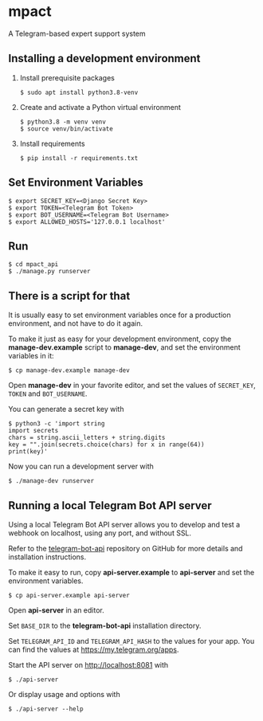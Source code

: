 # mpact

A Telegram-based expert support system

## Installing a development environment

1. Install prerequisite packages

       $ sudo apt install python3.8-venv

2. Create and activate a Python virtual environment

       $ python3.8 -m venv venv
       $ source venv/bin/activate

3. Install requirements

       $ pip install -r requirements.txt

## Set Environment Variables

    $ export SECRET_KEY=<Django Secret Key>
    $ export TOKEN=<Telegram Bot Token>
    $ export BOT_USERNAME=<Telegram Bot Username>
    $ export ALLOWED_HOSTS='127.0.0.1 localhost'

## Run

    $ cd mpact_api
    $ ./manage.py runserver

## There is a script for that

It is usually easy to set environment variables once for a production
environment, and not have to do it again.

To make it just as easy for your development environment, copy the
**manage-dev.example** script to **manage-dev**, and set the
environment variables in it:

    $ cp manage-dev.example manage-dev

Open **manage-dev** in your favorite editor, and set the values of
`SECRET_KEY`, `TOKEN` and `BOT_USERNAME`.

You can generate a secret key with

    $ python3 -c 'import string
    import secrets
    chars = string.ascii_letters + string.digits
    key = "".join(secrets.choice(chars) for x in range(64))
    print(key)'

Now you can run a development server with

    $ ./manage-dev runserver

## Running a local Telegram Bot API server

Using a local Telegram Bot API server allows you to develop and test a
webhook on localhost, using any port, and without SSL.

Refer to the [telegram-bot-api](https://github.com/tdlib/telegram-bot-api)
repository on GitHub for more details and installation instructions.

To make it easy to run, copy **api-server.example** to **api-server**
and set the environment variables.

    $ cp api-server.example api-server

Open **api-server** in an editor.

Set `BASE_DIR` to the **telegram-bot-api** installation directory.

Set `TELEGRAM_API_ID` and `TELEGRAM_API_HASH` to the values for your
app. You can find the values at <https://my.telegram.org/apps>.

Start the API server on <http://localhost:8081> with

    $ ./api-server

Or display usage and options with

    $ ./api-server --help
